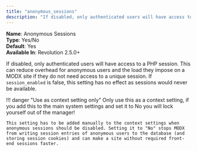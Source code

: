 ```yaml
---
title: "anonymous_sessions"
description: "If disabled, only authenticated users will have access to a PHP session"
---
```


**Name**: Anonymous Sessions  
**Type**: Yes/No  
**Default**: Yes  
**Available In**: Revolution 2.5.0+

If disabled, only authenticated users will have access to a PHP session. This can reduce overhead for anonymous users and the load they impose on a MODX site if they do not need access to a unique session. If `session_enabled` is false, this setting has no effect as sessions would never be available.

!!! danger "Use as context setting only"
    Only use this as a context setting, if you add this to the main system settings and set it to No you will lock yourself out of the manager!
    
    This setting has to be added manually to the context settings when anonymous sessions should be disabled. Setting it to "No" stops MODX from writing session entries of anonymous users to the database (and storing session cookies) and can make a site without required front-end sessions faster.
